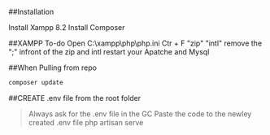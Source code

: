 ##Installation

Install Xampp 8.2
Install Composer

##XAMPP To-do
Open C:\xampp\php\php.ini
Ctr + F "zip" "intl"
remove the ";" infront of the zip and intl
restart your Apatche and Mysql

##When Pulling from repo
```sh
composer update
```

##CREATE .env file from the root folder

> Always ask for the .env file in the GC
> Paste the code to the newley created .env file
> php artisan serve
